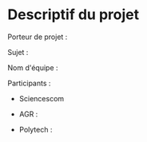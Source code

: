# Descriptif du projet

Porteur de projet :

Sujet :

Nom d'équipe :

Participants :

- Sciencescom

- AGR :
- Polytech :  
